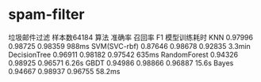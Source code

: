 # spam-filter
垃圾邮件过滤
样本数64184
算法 准确率 召回率 F1 模型训练耗时
KNN 0.97996 0.98725 0.98359 988ms
SVM(SVC-rbf) 0.87646 0.98678 0.92835 3.3min
DecisionTree 0.96911 0.98182 0.97542 635ms
RandomForest 0.94326 0.98925 0.96571 6.26s
GBDT 0.94986 0.98866 0.96887 15.6s
Bayes 0.94667 0.98937 0.96755 58.2ms
